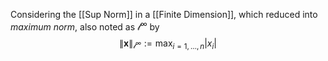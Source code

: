 Considering the [[Sup Norm]] in a [[Finite Dimension]], which reduced into *maximum norm*, also noted as $\mathscr l^\infty$ by
$$\|\mathbf x\|_{\mathscr l^\infty} := \max_{i = 1, \ldots, n} |x_i|$$
